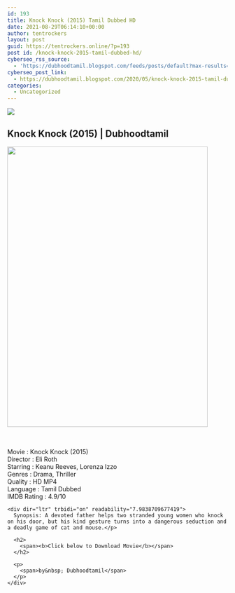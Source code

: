 ```yaml
---
id: 193
title: Knock Knock (2015) Tamil Dubbed HD
date: 2021-08-29T06:14:10+00:00
author: tentrockers
layout: post
guid: https://tentrockers.online/?p=193
post id: /knock-knock-2015-tamil-dubbed-hd/
cyberseo_rss_source:
  - 'https://dubhoodtamil.blogspot.com/feeds/posts/default?max-results=150&start-index=301'
cyberseo_post_link:
  - https://dubhoodtamil.blogspot.com/2020/05/knock-knock-2015-tamil-dubbed-hd.html
categories:
  - Uncategorized
---
```

<div class="media_block">
  <img src="https://1.bp.blogspot.com/-DaOrgtrVkHg/XswCMuigCtI/AAAAAAAABQY/YYSRnMyPhm0JuvHrGwXgpSLU7MK4ect3ACNcBGAsYHQ/s72-c/images%2B%252858%2529.jpeg" class="media_thumbnail" />
</div>

<div dir="ltr" trbidi="on">
  <h2>
    <span>Knock Knock (2015) | Dubhoodtamil</span>
  </h2>
  
  <div class="separator">
    <a href="https://1.bp.blogspot.com/-DaOrgtrVkHg/XswCMuigCtI/AAAAAAAABQY/YYSRnMyPhm0JuvHrGwXgpSLU7MK4ect3ACNcBGAsYHQ/s1600/images%2B%252858%2529.jpeg"><img loading="lazy" border="0" data-original-height="654" data-original-width="469" height="640" src="https://1.bp.blogspot.com/-DaOrgtrVkHg/XswCMuigCtI/AAAAAAAABQY/YYSRnMyPhm0JuvHrGwXgpSLU7MK4ect3ACNcBGAsYHQ/s640/images%2B%252858%2529.jpeg" width="458" /></a>
  </div>
  
  <p>
    <span face="&quot;trebuchet ms&quot; , sans-serif"><br /></span><br /> <span face="&quot;trebuchet ms&quot; , sans-serif">Movie : Knock Knock (2015)</span><br /><span face="&quot;trebuchet ms&quot; , sans-serif">Director : Eli Roth</span><br /><span face="&quot;trebuchet ms&quot; , sans-serif">Starring : Keanu Reeves, Lorenza Izzo</span><br /><span face="&quot;trebuchet ms&quot; , sans-serif">Genres : Drama, Thriller</span><br /><span face="&quot;trebuchet ms&quot; , sans-serif">Quality : HD MP4</span><br /><span face="&quot;trebuchet ms&quot; , sans-serif">Language : Tamil Dubbed</span><br /><span face="&quot;trebuchet ms&quot; , sans-serif">IMDB Rating : 4.9/10</span></div> 
    
    <div dir="ltr" trbidi="on" readability="7.9838709677419">
      Synopsis: A devoted father helps two stranded young women who knock on his door, but his kind gesture turns into a dangerous seduction and a deadly game of cat and mouse.</p> 
      
      <h2>
        <span><b>Click below to Download Movie</b></span>
      </h2>
      
      <p>
        <span>by&nbsp; Dubhoodtamil</span>
      </p>
    </div>
